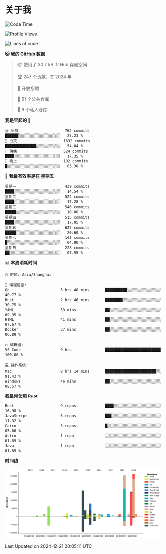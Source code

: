 # 关于我

<!--START_SECTION:waka-->
![Code Time](http://img.shields.io/badge/Code%20Time-3%2C352%20hrs%2050%20mins-blue)

![Profile Views](http://img.shields.io/badge/%E4%B8%AA%E4%BA%BA%E8%B5%84%E6%96%99%E8%A7%82%E7%9C%8B%E6%AC%A1%E6%95%B0-0-blue)

![Lines of code](https://img.shields.io/badge/%E4%BB%8E%E3%80%8CHello%20World%E3%80%8D%E8%B5%B7%E6%88%91%E5%B7%B2%E7%BB%8F%E5%86%99%E4%BA%86-1.2%20million%20%E8%A1%8C%E4%BB%A3%E7%A0%81-blue)

**🐱 我的 GitHub 数据** 

> 📦  使用了 30.7 kB GitHub 存储空间 
 > 
> 🏆 247 个贡献，在 2024 年
 > 
> 💼 开放招聘
 > 
> 📜 51 个公共仓库 
 > 
> 🔑 9 个私人仓库 
 > 
**我是早起的 🐤** 

```text
🌞 早晨                     762 commits         ██████░░░░░░░░░░░░░░░░░░░   25.23 % 
🌆 白天                     1632 commits        ██████████████░░░░░░░░░░░   54.04 % 
🌃 傍晚                     524 commits         ████░░░░░░░░░░░░░░░░░░░░░   17.35 % 
🌙 晚上                     102 commits         █░░░░░░░░░░░░░░░░░░░░░░░░   03.38 % 
```
📅 **我最有效率是在 星期五** 

```text
星期一                      439 commits         ████░░░░░░░░░░░░░░░░░░░░░   14.54 % 
星期二                      522 commits         ████░░░░░░░░░░░░░░░░░░░░░   17.28 % 
星期三                      546 commits         █████░░░░░░░░░░░░░░░░░░░░   18.08 % 
星期四                      515 commits         ████░░░░░░░░░░░░░░░░░░░░░   17.05 % 
星期五                      622 commits         █████░░░░░░░░░░░░░░░░░░░░   20.60 % 
星期六                      148 commits         █░░░░░░░░░░░░░░░░░░░░░░░░   04.90 % 
星期日                      228 commits         ██░░░░░░░░░░░░░░░░░░░░░░░   07.55 % 
```


📊 **本周消耗时间** 

```text
🕑︎ 时区: Asia/Shanghai

💬 编程语言: 
Go                       3 hrs 40 mins       ██████████░░░░░░░░░░░░░░░   40.77 % 
Rust                     2 hrs 46 mins       ████████░░░░░░░░░░░░░░░░░   30.75 % 
YAML                     53 mins             ██░░░░░░░░░░░░░░░░░░░░░░░   09.95 % 
HTML                     41 mins             ██░░░░░░░░░░░░░░░░░░░░░░░   07.67 % 
Docker                   37 mins             ██░░░░░░░░░░░░░░░░░░░░░░░   06.89 % 

🔥 编辑器: 
VS Code                  9 hrs               █████████████████████████   100.00 % 

💻 操作系统: 
Mac                      8 hrs 14 mins       ███████████████████████░░   91.43 % 
Windows                  46 mins             ██░░░░░░░░░░░░░░░░░░░░░░░   08.57 % 
```

**我最常使用 Rust** 

```text
Rust                     9 repos             ████░░░░░░░░░░░░░░░░░░░░░   16.98 % 
JavaScript               6 repos             ███░░░░░░░░░░░░░░░░░░░░░░   11.32 % 
Cairo                    3 repos             █░░░░░░░░░░░░░░░░░░░░░░░░   05.66 % 
Astro                    1 repo              ░░░░░░░░░░░░░░░░░░░░░░░░░   01.89 % 
Java                     1 repo              ░░░░░░░░░░░░░░░░░░░░░░░░░   01.89 % 
```



**时间线**

![Lines of Code chart](https://raw.githubusercontent.com/catusax/catusax/master/assets/bar_graph.png)


 Last Updated on 2024-12-21 20:05:11 UTC
<!--END_SECTION:waka-->
